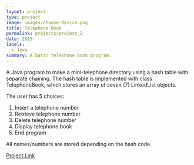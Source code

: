 ```yaml
---
layout: project
type: project
image: images/choose-device.png
title: Telephone Book
permalink: projects/project_2
date: 2015
labels:
  - Java
summary: A basic telephone book program.
---
```


A Java program to make a mini-telephone directory using a hash table with separate chaining. The hash table is implemented with class TelephoneBook, which stores an array of seven (7) LinkedList objects.

The user has 5 choices:

1. Insert a telephone number
2. Retrieve telephone number
3. Delete telephone number
4. Display telephone book
5. End program

All names/numbers are stored depending on the hash code.

[Project Link](https://github.com/gviloria/gviloria.github.io/tree/master/projects/Project_2)
